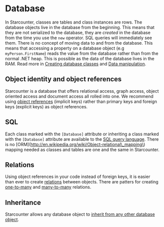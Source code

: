 # Database

In Starcounter, classes are tables and class instances are rows. The database objects live in the database from the beginning. This means that they are not serialized to the database, they are _created_ in the database from the time you use the <code>new</code> operator. SQL queries will immediately see them. There is no concept of moving data to and from the database. This means that accessing a property on a database object (e.g <code>myPerson.FirstName</code>) reads the value from the database rather than from the normal .NET heap. This is possible as the data of the database lives in the RAM.
Read more in [Creating database classes](/guides/database/creating-database-classes/) and [Data manipulation](/guides/database/data-manipulation/).

## Object identity and object references
Starcounter is a database that offers relational access, graph access, object oriented access and document access all rolled into one. We recommend using [object references](/guides/database/object-identity/) (implicit keys) rather than primary keys and foreign keys (explicit keys) as object references.

## SQL
Each class marked with the `[Database]` attribute or inheriting a class marked with the `[Database]` attribute are available to the [SQL query language](/guides/database/querying-using-sql/). There is no [ORM](http://en.wikipedia.org/wiki/Object-relational\_mapping\) mapping needed as classes and tables are one and the same in Starcounter.

## Relations
Using object references in your code instead of foreign keys, it is easier than ever to create [relations](/guides/database/relations/) between objects. There are patters for creating [one-to-many](/guides/database/one-to-many-relations/) and [many-to-many](/guides/database/many-to-many-relations/) relations.

## Inheritance
Starcounter allows any database object to [inherit from any other database object](/guides/database/inheritance/).
